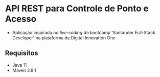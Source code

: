 # API REST para Controle de Ponto e Acesso
* Aplicação inspirada no _live-coding_ do bootcamp 'Santander Full-Stack Developer' na plataforma da Digital Innovation One

## Requisitos
* Java 11
* Maven 3.8.1

